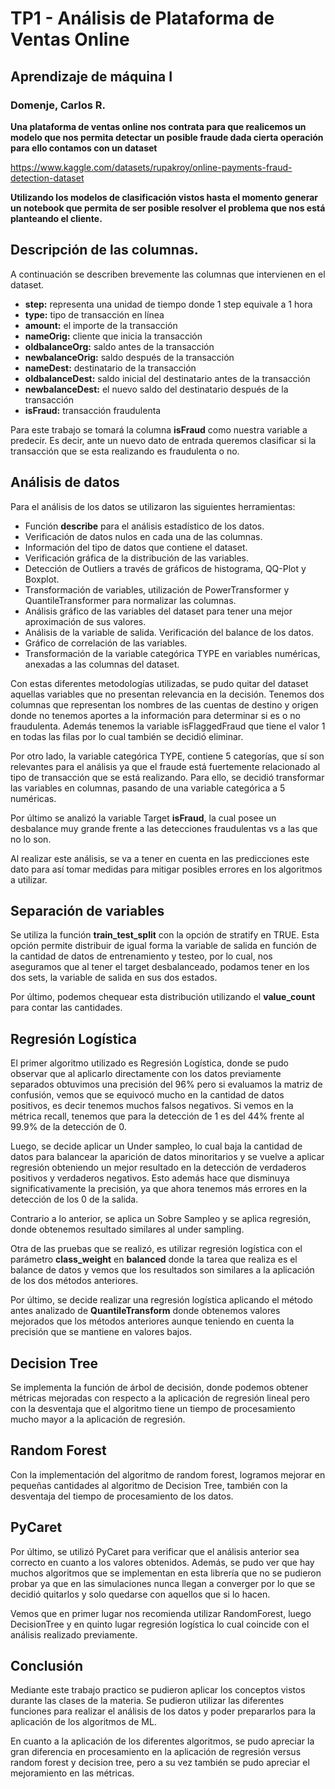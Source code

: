 #  TP1 - Análisis de Plataforma de Ventas Online

## Aprendizaje de máquina I

### Domenje, Carlos R.

**Una plataforma de ventas online nos contrata para que realicemos un modelo que nos permita detectar un posible fraude dada cierta operación para ello contamos con un dataset**

https://www.kaggle.com/datasets/rupakroy/online-payments-fraud-detection-dataset

**Utilizando los modelos de clasificación vistos hasta el momento generar un notebook que permita de ser posible resolver el problema que nos está planteando el cliente.**

## Descripción de las columnas.

A continuación se describen brevemente las columnas que intervienen en el dataset. 

- **step:** representa una unidad de tiempo donde 1 step equivale a 1 hora
- **type:** tipo de transacción en línea
- **amount:** el importe de la transacción
- **nameOrig:** cliente que inicia la transacción
- **oldbalanceOrg:** saldo antes de la transacción
- **newbalanceOrig:** saldo después de la transacción
- **nameDest:** destinatario de la transacción
- **oldbalanceDest:** saldo inicial del destinatario antes de la transacción
- **newbalanceDest:** el nuevo saldo del destinatario después de la transacción
- **isFraud:** transacción fraudulenta

Para este trabajo se tomará la columna **isFraud** como nuestra variable a predecir. Es decir, ante un nuevo dato de entrada queremos clasificar si la transacción que se esta realizando es fraudulenta o no. 

## Análisis de datos

Para el análisis de los datos se utilizaron las siguientes herramientas:
- Función **describe** para el análisis estadístico de los datos. 
- Verificación de datos nulos en cada una de las columnas.
- Información del tipo de datos que contiene el dataset.
- Verificación gráfica de la distribución de las variables. 
- Detección de Outliers a través de gráficos de histograma, QQ-Plot y Boxplot.
- Transformación de variables, utilización de PowerTransformer y QuantileTransformer para normalizar las columnas. 
- Análisis gráfico de las variables del dataset para tener una mejor aproximación de sus valores.
- Análisis de la variable de salida. Verificación del balance de los datos.
- Gráfico de correlación de las variables.
- Transformación de la variable categórica TYPE en variables numéricas, anexadas a las columnas del dataset.

Con estas diferentes metodologías utilizadas, se pudo quitar del dataset aquellas variables que no presentan relevancia en la decisión. Tenemos dos columnas que representan los nombres de las cuentas de destino y origen donde no tenemos aportes a la información para determinar si es o no fraudulenta. Además tenemos la variable isFlaggedFraud que tiene el valor 1 en todas las filas por lo cual también se decidió eliminar. 

Por otro lado, la variable categórica TYPE, contiene 5 categorías, que sí son relevantes para el análisis ya que el fraude está fuertemente relacionado al tipo de transacción que se está realizando. Para ello, se decidió transformar las variables en columnas, pasando de una variable categórica a 5 numéricas. 

Por último se analizó la variable Target **isFraud**, la cual posee un desbalance muy grande frente a las detecciones fraudulentas vs a las que no lo son. 

Al realizar este análisis, se va a tener en cuenta en las predicciones este dato para así tomar medidas para mitigar posibles errores en los algoritmos a utilizar.

## Separación de variables

Se utiliza la función **train_test_split** con la opción de stratify en TRUE. Esta opción permite distribuir de igual forma la variable de salida en función de la cantidad de datos de entrenamiento y testeo, por lo cual, nos aseguramos que al tener el target desbalanceado, podamos tener en los dos sets, la variable de salida en sus dos estados. 

Por último, podemos chequear esta distribución utilizando el **value_count** para contar las cantidades. 

## Regresión Logística

El primer algoritmo utilizado es Regresión Logística, donde se pudo observar que al aplicarlo directamente con los datos previamente separados obtuvimos una precisión del 96% pero si evaluamos la matriz de confusión, vemos que se equivocó mucho en la cantidad de datos positivos, es decir tenemos muchos falsos negativos. Si vemos en la métrica recall, tenemos que para la detección de 1 es del 44% frente al 99.9% de la detección de 0.

Luego, se decide aplicar un Under sampleo, lo cual baja la cantidad de datos para balancear la aparición de datos minoritarios y se vuelve a aplicar regresión obteniendo un mejor resultado en la detección de verdaderos positivos y verdaderos negativos. Esto además hace que disminuya significativamente la precisión, ya que ahora tenemos más errores en la detección de los 0 de la salida.

Contrario a lo anterior, se aplica un Sobre Sampleo y se aplica regresión, donde obtenemos resultado similares al under sampling.

Otra de las pruebas que se realizó, es utilizar regresión logística con el parámetro **class_weight** en **balanced** donde la tarea que realiza es el balance de datos y vemos que los resultados son similares a la aplicación de los dos métodos anteriores.

Por último, se decide realizar una regresión logística aplicando el método antes analizado de **QuantileTransform** donde obtenemos valores mejorados que los métodos anteriores aunque teniendo en cuenta la precisión que se mantiene en valores bajos. 

## Decision Tree

Se implementa la función de árbol de decisión, donde podemos obtener métricas mejoradas con respecto a la aplicación de regresión lineal pero con la desventaja que el algoritmo tiene un tiempo de procesamiento mucho mayor a la aplicación de regresión.
## Random Forest

Con la implementación del algoritmo de random forest, logramos mejorar en pequeñas cantidades al algoritmo de Decision Tree, también con la desventaja del tiempo de procesamiento de los datos. 
## PyCaret

Por último, se utilizó PyCaret para verificar que el análisis anterior sea correcto en cuanto a los valores obtenidos. Además, se pudo ver que hay muchos algoritmos que se implementan en esta librería que no se pudieron probar ya que en las simulaciones nunca llegan a converger por lo que se decidió quitarlos y solo quedarse con aquellos que si lo hacen. 

Vemos que en primer lugar nos recomienda utilizar RandomForest, luego DecisionTree y en quinto lugar regresión logística lo cual coincide con el análisis realizado previamente.


## Conclusión

Mediante este trabajo practico se pudieron aplicar los conceptos vistos durante las clases de la materia. Se pudieron utilizar las diferentes funciones para realizar el análisis de los datos y poder prepararlos para la aplicación de los algoritmos de ML. 

En cuanto a la aplicación de los diferentes algoritmos, se pudo apreciar la gran diferencia en procesamiento en la aplicación de regresión versus random forest y decision tree, pero a su vez también se pudo apreciar el mejoramiento en las métricas. 

